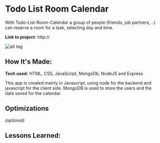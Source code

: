 # Todo List Room Calendar

With Todo-List-Room-Calendar a group of people (friends, job partners, ..) can reserve a room for a task, selecting day and time.

**Link to project:** http://

![alt tag](http://)

## How It's Made:

**Tech used:** HTML, CSS, JavaScript, MongoDb, NodeJS and Express

This app is created mainly in Javascript, using node for the backend and javascript for the client side. MongoDB is used to store the users and the data saved for the calendar.

## Optimizations

_(optional)_

## Lessons Learned:
